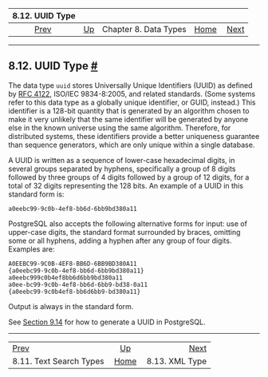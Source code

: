 <!--?xml version="1.0" encoding="UTF-8" standalone="no"?-->

|                       8.12. UUID Type                       |                                             |                       |                                                       |                                             |
| :---------------------------------------------------------: | :------------------------------------------ | :-------------------: | ----------------------------------------------------: | ------------------------------------------: |
| [Prev](datatype-textsearch.html "8.11. Text Search Types")  | [Up](datatype.html "Chapter 8. Data Types") | Chapter 8. Data Types | [Home](index.html "PostgreSQL 17devel Documentation") |  [Next](datatype-xml.html "8.13. XML Type") |

***

## 8.12. UUID Type [#](#DATATYPE-UUID)

[]()

The data type `uuid` stores Universally Unique Identifiers (UUID) as defined by [RFC 4122](https://tools.ietf.org/html/rfc4122), ISO/IEC 9834-8:2005, and related standards. (Some systems refer to this data type as a globally unique identifier, or GUID,[]() instead.) This identifier is a 128-bit quantity that is generated by an algorithm chosen to make it very unlikely that the same identifier will be generated by anyone else in the known universe using the same algorithm. Therefore, for distributed systems, these identifiers provide a better uniqueness guarantee than sequence generators, which are only unique within a single database.

A UUID is written as a sequence of lower-case hexadecimal digits, in several groups separated by hyphens, specifically a group of 8 digits followed by three groups of 4 digits followed by a group of 12 digits, for a total of 32 digits representing the 128 bits. An example of a UUID in this standard form is:

    a0eebc99-9c0b-4ef8-bb6d-6bb9bd380a11

PostgreSQL also accepts the following alternative forms for input: use of upper-case digits, the standard format surrounded by braces, omitting some or all hyphens, adding a hyphen after any group of four digits. Examples are:

    A0EEBC99-9C0B-4EF8-BB6D-6BB9BD380A11
    {a0eebc99-9c0b-4ef8-bb6d-6bb9bd380a11}
    a0eebc999c0b4ef8bb6d6bb9bd380a11
    a0ee-bc99-9c0b-4ef8-bb6d-6bb9-bd38-0a11
    {a0eebc99-9c0b4ef8-bb6d6bb9-bd380a11}

Output is always in the standard form.

See [Section 9.14](functions-uuid.html "9.14. UUID Functions") for how to generate a UUID in PostgreSQL.

***

|                                                             |                                                       |                                             |
| :---------------------------------------------------------- | :---------------------------------------------------: | ------------------------------------------: |
| [Prev](datatype-textsearch.html "8.11. Text Search Types")  |      [Up](datatype.html "Chapter 8. Data Types")      |  [Next](datatype-xml.html "8.13. XML Type") |
| 8.11. Text Search Types                                     | [Home](index.html "PostgreSQL 17devel Documentation") |                              8.13. XML Type |
